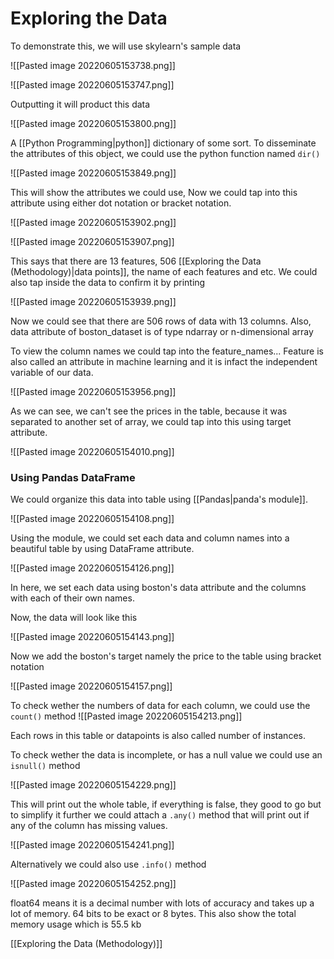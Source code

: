 # Exploring the Data
To demonstrate this, we will use skylearn's sample data

![[Pasted image 20220605153738.png]]

![[Pasted image 20220605153747.png]]

Outputting it will product this data

![[Pasted image 20220605153800.png]]

A [[Python Programming|python]] dictionary of some sort. To disseminate the attributes of this object, we could use the python function named `dir()`

![[Pasted image 20220605153849.png]]

This will show the attributes we could use, Now we could tap into this attribute using either dot notation or bracket notation.

![[Pasted image 20220605153902.png]]

![[Pasted image 20220605153907.png]]

This says that there are 13 features, 506 [[Exploring the Data (Methodology)|data points]], the name of each features and etc. We could also tap inside the data to confirm it by printing

![[Pasted image 20220605153939.png]]

Now we could see that there are 506 rows of data with 13 columns. Also, data attribute of boston_dataset is of type ndarray or n-dimensional array

To view the column names we could tap into the feature_names... Feature is also called an attribute in machine learning and it is infact the independent variable of our data.

![[Pasted image 20220605153956.png]]

As we can see, we can't see the prices in the table, because it was separated to another set of array, we could tap into this using target attribute.

![[Pasted image 20220605154010.png]]


### Using Pandas DataFrame
We could organize this data into table using [[Pandas|panda's module]].

![[Pasted image 20220605154108.png]]

Using the module, we could set each data and column names into a beautiful table by using DataFrame attribute.

![[Pasted image 20220605154126.png]]

In here, we set each data using boston's data attribute and the columns with each of their own names.  
  
Now, the data will look like this

![[Pasted image 20220605154143.png]]

Now we add the boston's target namely the price to the table using bracket notation

![[Pasted image 20220605154157.png]]

To check wether the numbers of data for each column, we could use the `count()` method
![[Pasted image 20220605154213.png]]

Each rows in this table or datapoints is also called number of instances.  
  
To check wether the data is incomplete, or has a null value we could use an `isnull()` method

![[Pasted image 20220605154229.png]]

This will print out the whole table, if everything is false, they good to go but to simplify it further we could attach a `.any()` method that will print out if any of the column has missing values.

![[Pasted image 20220605154241.png]]

Alternatively we could also use `.info()` method

![[Pasted image 20220605154252.png]]

float64 means it is a decimal number with lots of accuracy and takes up a lot of memory. 64 bits to be exact or 8 bytes. This also show the total memory usage which is 55.5 kb



[[Exploring the Data (Methodology)]]

